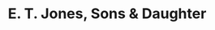 ---
title: "E. T. Jones, Sons & Daughter"
url: /bodedern/e-t-jones-sons-and-daughter/
shop: butcher
---